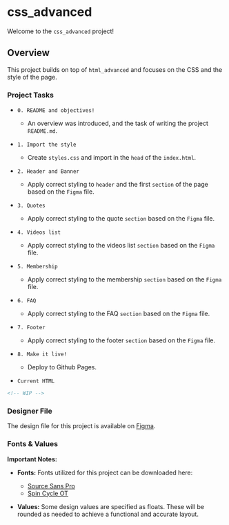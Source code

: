 # css_advanced

Welcome to the `css_advanced` project!

## Overview

This project builds on top of `html_advanced` and focuses on the CSS and the style of the page.

### Project Tasks

- `0. README and objectives!`
  - An overview was introduced, and the task of writing the project `README.md`.
- `1. Import the style`
  - Create `styles.css` and import in the `head` of the `index.html`.
- `2. Header and Banner`
  - Apply correct styling to `header` and the first `section` of the page based on the `Figma` file.
- `3. Quotes`
  - Apply correct styling to the quote `section` based on the `Figma` file.
- `4. Videos list`
  - Apply correct styling to the videos list `section` based on the `Figma` file.
- `5. Membership`
  - Apply correct styling to the membership `section` based on the `Figma` file.
- `6. FAQ`
  - Apply correct styling to the FAQ `section` based on the `Figma` file.
- `7. Footer`
  - Apply correct styling to the footer `section` based on the `Figma` file.
- `8. Make it live!`
  - Deploy to Github Pages.

- `Current HTML`
``` html
<!-- WIP -->
```

### Designer File

The design file for this project is available on [Figma](https://www.figma.com/design/XrEAsu1vQj5fhVaNG38d2W/Homepage?node-id=0-1&t=6gcfvq0WjRGjQils-0).

### Fonts & Values

**Important Notes:**
- **Fonts:** Fonts utilized for this project can be downloaded here:
  - [Source Sans Pro](https://www.fontsquirrel.com/fonts/source-sans-pro)
  - [Spin Cycle OT](https://www.fontsquirrel.com/fonts/Spin-Cycle-OT)

- **Values:** Some design values are specified as floats. These will be rounded as needed to achieve a functional and accurate layout.